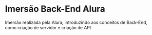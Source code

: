 # Imersão Back-End Alura
Imersão realizada pela Alura, introduzindo aos conceitos de Back-End, como criação de servidor e criação de API
